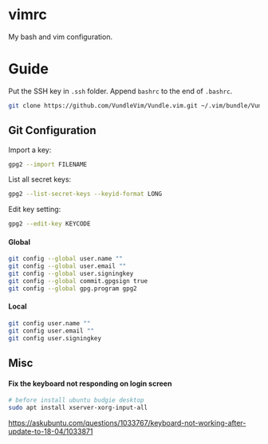# vimrc
My bash and vim configuration.

# Guide
Put the SSH key in `.ssh` folder.
Append `bashrc` to the end of `.bashrc`. 

```bash
git clone https://github.com/VundleVim/Vundle.vim.git ~/.vim/bundle/Vundle.vim
```

## Git Configuration

Import a key:

```bash
gpg2 --import FILENAME
```

List all secret keys:

```bash
gpg2 --list-secret-keys --keyid-format LONG
```

Edit key setting:

```bash
gpg2 --edit-key KEYCODE
```

#### Global

```bash
git config --global user.name ""
git config --global user.email ""
git config --global user.signingkey
git config --global commit.gpgsign true
git config --global gpg.program gpg2

```

#### Local

```bash
git config user.name ""
git config user.email ""
git config user.signingkey
```

## Misc

#### Fix the keyboard not responding on login screen

```bash
# before install ubuntu budgie desktop
sudo apt install xserver-xorg-input-all
```

https://askubuntu.com/questions/1033767/keyboard-not-working-after-update-to-18-04/1033871
